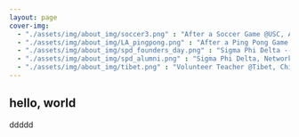 ```yaml
---
layout: page
cover-img: 
  - "./assets/img/about_img/soccer3.png" : "After a Soccer Game @USC, April 2017"
  - "./assets/img/about_img/LA_pingpong.png" : "After a Ping Pong Game @USC, May 2016"
  - "./assets/img/about_img/spd_founders_day.png" : "Sigma Phi Delta --- Founders Day @USC, April 2017"
  - "./assets/img/about_img/spd_alumni.png" : "Sigma Phi Delta, Networking with Alumni @USC, April 2017"
  - "./assets/img/about_img/tibet.png" : "Volunteer Teacher @Tibet, China, Aug 2014"
---
```


## hello, world
ddddd
